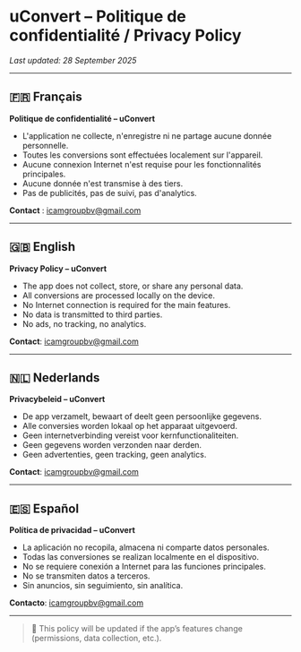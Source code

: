# uConvert – Politique de confidentialité / Privacy Policy

_Last updated: 28 September 2025_

---

## 🇫🇷 Français
**Politique de confidentialité – uConvert**  
- L'application ne collecte, n'enregistre ni ne partage aucune donnée personnelle.  
- Toutes les conversions sont effectuées localement sur l'appareil.  
- Aucune connexion Internet n'est requise pour les fonctionnalités principales.  
- Aucune donnée n'est transmise à des tiers.  
- Pas de publicités, pas de suivi, pas d'analytics.  

**Contact** : icamgroupbv@gmail.com

---

## 🇬🇧 English
**Privacy Policy – uConvert**  
- The app does not collect, store, or share any personal data.  
- All conversions are processed locally on the device.  
- No Internet connection is required for the main features.  
- No data is transmitted to third parties.  
- No ads, no tracking, no analytics.  

**Contact**: icamgroupbv@gmail.com

---

## 🇳🇱 Nederlands
**Privacybeleid – uConvert**  
- De app verzamelt, bewaart of deelt geen persoonlijke gegevens.  
- Alle conversies worden lokaal op het apparaat uitgevoerd.  
- Geen internetverbinding vereist voor kernfunctionaliteiten.  
- Geen gegevens worden verzonden naar derden.  
- Geen advertenties, geen tracking, geen analytics.  

**Contact**: icamgroupbv@gmail.com

---

## 🇪🇸 Español
**Política de privacidad – uConvert**  
- La aplicación no recopila, almacena ni comparte datos personales.  
- Todas las conversiones se realizan localmente en el dispositivo.  
- No se requiere conexión a Internet para las funciones principales.  
- No se transmiten datos a terceros.  
- Sin anuncios, sin seguimiento, sin analítica.  

**Contacto**: icamgroupbv@gmail.com

---

> 📌 This policy will be updated if the app’s features change (permissions, data collection, etc.).
